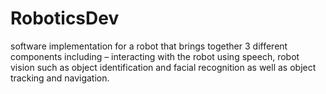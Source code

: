 # RoboticsDev

software implementation for a robot that brings together 3 different components including – interacting with the robot using speech, robot vision such as object identification and facial recognition as well as object tracking and navigation.
